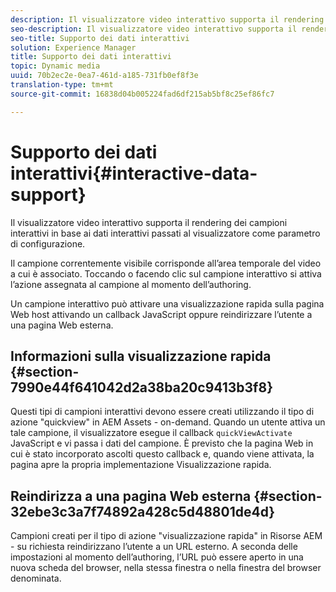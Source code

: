```yaml
---
description: Il visualizzatore video interattivo supporta il rendering dei campioni interattivi in base ai dati interattivi passati al visualizzatore come parametro di configurazione.
seo-description: Il visualizzatore video interattivo supporta il rendering dei campioni interattivi in base ai dati interattivi passati al visualizzatore come parametro di configurazione.
seo-title: Supporto dei dati interattivi
solution: Experience Manager
title: Supporto dei dati interattivi
topic: Dynamic media
uuid: 70b2ec2e-0ea7-461d-a185-731fb0ef8f3e
translation-type: tm+mt
source-git-commit: 16838d04b005224fad6df215ab5bf8c25ef86fc7

---
```



# Supporto dei dati interattivi{#interactive-data-support}

Il visualizzatore video interattivo supporta il rendering dei campioni interattivi in base ai dati interattivi passati al visualizzatore come parametro di configurazione.

Il campione correntemente visibile corrisponde all’area temporale del video a cui è associato. Toccando o facendo clic sul campione interattivo si attiva l’azione assegnata al campione al momento dell’authoring.

Un campione interattivo può attivare una visualizzazione rapida sulla pagina Web host attivando un callback JavaScript oppure reindirizzare l’utente a una pagina Web esterna.

## Informazioni sulla visualizzazione rapida {#section-7990e44f641042d2a38ba20c9413b3f8}

Questi tipi di campioni interattivi devono essere creati utilizzando il tipo di azione &quot;quickview&quot; in AEM Assets - on-demand. Quando un utente attiva un tale campione, il visualizzatore esegue il callback `quickViewActivate` JavaScript e vi passa i dati del campione. È previsto che la pagina Web in cui è stato incorporato ascolti questo callback e, quando viene attivata, la pagina apre la propria implementazione Visualizzazione rapida.

## Reindirizza a una pagina Web esterna {#section-32ebe3c3a7f74892a428c5d48801de4d}

Campioni creati per il tipo di azione &quot;visualizzazione rapida&quot; in Risorse AEM - su richiesta reindirizzano l’utente a un URL esterno. A seconda delle impostazioni al momento dell’authoring, l’URL può essere aperto in una nuova scheda del browser, nella stessa finestra o nella finestra del browser denominata.
